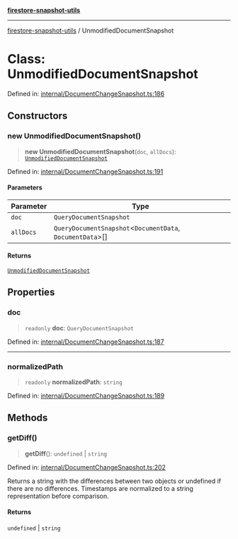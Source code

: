 [**firestore-snapshot-utils**](../README.md)

---

[firestore-snapshot-utils](../README.md) / UnmodifiedDocumentSnapshot

# Class: UnmodifiedDocumentSnapshot

Defined in: [internal/DocumentChangeSnapshot.ts:186](https://github.com/ericvera/firestore-snapshot-utils/blob/main/src/internal/DocumentChangeSnapshot.ts#L186)

## Constructors

### new UnmodifiedDocumentSnapshot()

> **new UnmodifiedDocumentSnapshot**(`doc`, `allDocs`): [`UnmodifiedDocumentSnapshot`](UnmodifiedDocumentSnapshot.md)

Defined in: [internal/DocumentChangeSnapshot.ts:191](https://github.com/ericvera/firestore-snapshot-utils/blob/main/src/internal/DocumentChangeSnapshot.ts#L191)

#### Parameters

| Parameter | Type                                                        |
| --------- | ----------------------------------------------------------- |
| `doc`     | `QueryDocumentSnapshot`                                     |
| `allDocs` | `QueryDocumentSnapshot`\<`DocumentData`, `DocumentData`\>[] |

#### Returns

[`UnmodifiedDocumentSnapshot`](UnmodifiedDocumentSnapshot.md)

## Properties

### doc

> `readonly` **doc**: `QueryDocumentSnapshot`

Defined in: [internal/DocumentChangeSnapshot.ts:187](https://github.com/ericvera/firestore-snapshot-utils/blob/main/src/internal/DocumentChangeSnapshot.ts#L187)

---

### normalizedPath

> `readonly` **normalizedPath**: `string`

Defined in: [internal/DocumentChangeSnapshot.ts:189](https://github.com/ericvera/firestore-snapshot-utils/blob/main/src/internal/DocumentChangeSnapshot.ts#L189)

## Methods

### getDiff()

> **getDiff**(): `undefined` \| `string`

Defined in: [internal/DocumentChangeSnapshot.ts:202](https://github.com/ericvera/firestore-snapshot-utils/blob/main/src/internal/DocumentChangeSnapshot.ts#L202)

Returns a string with the differences between two objects or undefined if
there are no differences.
Timestamps are normalized to a string representation before comparison.

#### Returns

`undefined` \| `string`

